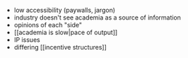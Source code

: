  - low accessibility (paywalls, jargon)
 - industry doesn't see academia as a source of information
 - opinions of each "side"
 - [[academia is slow|pace of output]]
 - IP issues
 - differing [[incentive structures]]

